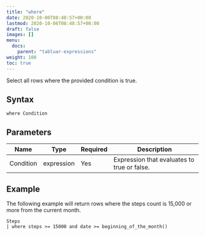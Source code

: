 ```yaml
---
title: "where"
date: 2020-10-06T08:48:57+00:00
lastmod: 2020-10-06T08:48:57+00:00
draft: false
images: []
menu:
  docs:
    parent: "tabluar-expressions"
weight: 100
toc: true
---
```


Select all rows where the provided condition is true.

## Syntax

```
where Condition
```

## Parameters

| Name | Type | Required | Description |
| --- | --- | --- | --- |
| Condition | expression | Yes | Expression that evaluates to true or false. |

## Example

The following example will return rows where the steps count is 15,000 or more from the current month. 

```
Steps
| where steps >= 15000 and date >= beginning_of_the_month()
```

